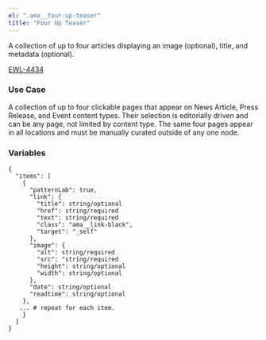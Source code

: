 ```yaml
---
el: ".ama__four-up-teaser"
title: "Four Up Teaser"
---
```


A collection of up to four articles displaying an image (optional), title, and metadata (optional). 

[EWL-4434](https://issues.ama-assn.org/browse/EWL-4434)

### Use Case
A collection of up to four clickable pages that appear on News Article, Press Release, and Event content types. Their selection is editorially driven and can be any page, not limited by content type. The same four pages appear in all locations and must be manually curated outside of any one node.

### Variables
~~~
{
  "items": [
    {
      "patternLab": true,
      "link": {
        "title": string/optional
        "href": string/required
        "text": string/required
        "class": "ama__link-black",
        "target": "_self"
      },
      "image": {
        "alt": string/required
        "src": "string/required
        "height": string/optional
        "width": string/optional
      },
      "date": string/optional
      "readtime": string/optional
    },
   ... # repeat for each item.
    }
  ]
}
~~~

